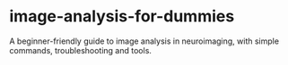 # image-analysis-for-dummies
A beginner-friendly guide to image analysis in neuroimaging, with simple commands, troubleshooting and tools.
